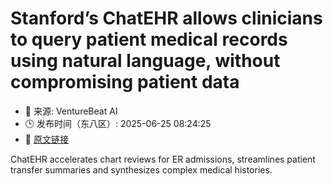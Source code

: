 # Stanford’s ChatEHR allows clinicians to query patient medical records using natural language, without compromising patient data
- 📅 来源: VentureBeat AI
- 🕒 发布时间（东八区）: 2025-06-25 08:24:25
- 🔗 [原文链接](https://venturebeat.com/ai/stanfords-chatehr-allows-clinicians-to-query-patient-medical-records-using-natural-language-without-compromising-patient-data/)

ChatEHR accelerates chart reviews for ER admissions, streamlines patient transfer summaries and synthesizes complex medical histories.